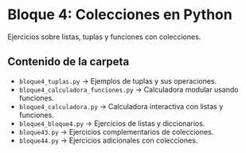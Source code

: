# Bloque 4: Colecciones en Python

Ejercicios sobre listas, tuplas y funciones con colecciones.

## Contenido de la carpeta

- `bloque4_tuplas.py` → Ejemplos de tuplas y sus operaciones.
- `bloque4_calculadora_funciones.py` → Calculadora modular usando funciones.
- `bloque4_calculadora.py` → Calculadora interactiva con listas y funciones.
- `bloque4_bloque4.py` → Ejercicios de listas y diccionarios.
- `bloque43.py` → Ejercicios complementarios de colecciones.
- `bloque44.py` → Ejercicios adicionales con colecciones.
